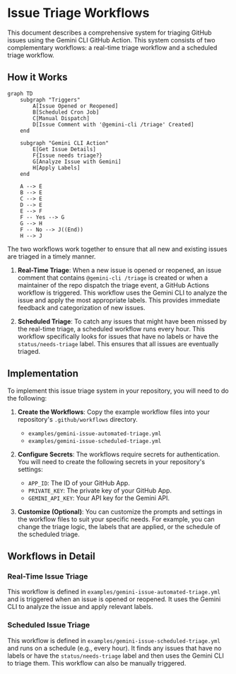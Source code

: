 # Issue Triage Workflows

This document describes a comprehensive system for triaging GitHub issues using the Gemini CLI GitHub Action. This system consists of two complementary workflows: a real-time triage workflow and a scheduled triage workflow.

## How it Works

```mermaid
graph TD
    subgraph "Triggers"
        A[Issue Opened or Reopened]
        B[Scheduled Cron Job]
        C[Manual Dispatch]
        D[Issue Comment with '@gemini-cli /triage' Created]
    end

    subgraph "Gemini CLI Action"
        E[Get Issue Details]
        F{Issue needs triage?}
        G[Analyze Issue with Gemini]
        H[Apply Labels]
    end

    A --> E
    B --> E
    C --> E
    D --> E
    E --> F
    F -- Yes --> G
    G --> H
    F -- No --> J((End))
    H --> J
```

The two workflows work together to ensure that all new and existing issues are triaged in a timely manner.

1.  **Real-Time Triage**: When a new issue is opened or reopened, an issue comment that contains `@gemini-cli /triage` is created or when a maintainer of the repo dispatch the triage event, a GitHub Actions workflow is triggered. This workflow uses the Gemini CLI to analyze the issue and apply the most appropriate labels. This provides immediate feedback and categorization of new issues.

2.  **Scheduled Triage**: To catch any issues that might have been missed by the real-time triage, a scheduled workflow runs every hour. This workflow specifically looks for issues that have no labels or have the `status/needs-triage` label. This ensures that all issues are eventually triaged.

## Implementation

To implement this issue triage system in your repository, you will need to do the following:

1.  **Create the Workflows**: Copy the example workflow files into your repository's `.github/workflows` directory.

    *   `examples/gemini-issue-automated-triage.yml`
    *   `examples/gemini-issue-scheduled-triage.yml`

2.  **Configure Secrets**: The workflows require secrets for authentication. You will need to create the following secrets in your repository's settings:

    *   `APP_ID`: The ID of your GitHub App.
    *   `PRIVATE_KEY`: The private key of your GitHub App.
    *   `GEMINI_API_KEY`: Your API key for the Gemini API.

3.  **Customize (Optional)**: You can customize the prompts and settings in the workflow files to suit your specific needs. For example, you can change the triage logic, the labels that are applied, or the schedule of the scheduled triage.

## Workflows in Detail

### Real-Time Issue Triage

This workflow is defined in `examples/gemini-issue-automated-triage.yml` and is triggered when an issue is opened or reopened. It uses the Gemini CLI to analyze the issue and apply relevant labels.

### Scheduled Issue Triage

This workflow is defined in `examples/gemini-issue-scheduled-triage.yml` and runs on a schedule (e.g., every hour). It finds any issues that have no labels or have the `status/needs-triage` label and then uses the Gemini CLI to triage them. This workflow can also be manually triggered.
